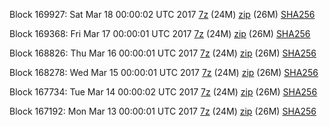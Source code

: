 Block 169927: Sat Mar 18 00:00:02 UTC 2017 [7z](https://transfer.sh/rT0im/bootstrap.dat.20170318.7z) (24M) [zip](https://transfer.sh/RSX2T/bootstrap.dat.20170318.zip) (26M) [SHA256](https://transfer.sh/wPsw1/sha256.txt)

Block 169368: Fri Mar 17 00:00:01 UTC 2017 [7z](https://transfer.sh/OUG4j/bootstrap.dat.20170317.7z) (24M) [zip](https://transfer.sh/16aeG/bootstrap.dat.20170317.zip) (26M) [SHA256](https://transfer.sh/oIw53/sha256.txt)

Block 168826: Thu Mar 16 00:00:01 UTC 2017 [7z](https://transfer.sh/y52DL/bootstrap.dat.20170316.7z) (24M) [zip](https://transfer.sh/TSyjM/bootstrap.dat.20170316.zip) (26M) [SHA256](https://transfer.sh/VApL4/sha256.txt)

Block 168278: Wed Mar 15 00:00:01 UTC 2017 [7z](https://transfer.sh/5N24b/bootstrap.dat.20170315.7z) (24M) [zip](https://transfer.sh/CVXsW/bootstrap.dat.20170315.zip) (26M) [SHA256](https://transfer.sh/uzOCQ/sha256.txt)

Block 167734: Tue Mar 14 00:00:02 UTC 2017 [7z](https://transfer.sh/9UZa9/bootstrap.dat.20170314.7z) (24M) [zip](https://transfer.sh/12k2X4/bootstrap.dat.20170314.zip) (26M) [SHA256](https://transfer.sh/ppn7V/sha256.txt)

Block 167192: Mon Mar 13 00:00:01 UTC 2017 [7z](https://transfer.sh/mx9WV/bootstrap.dat.20170313.7z) (24M) [zip](https://transfer.sh/g8nXD/bootstrap.dat.20170313.zip) (26M) [SHA256](https://transfer.sh/V8bAE/sha256.txt)
